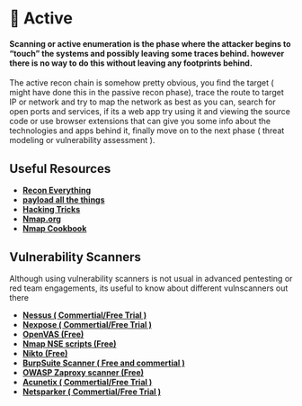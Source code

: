 # 📡 Active

#### Scanning or active enumeration is the phase where the attacker begins to “touch” the systems and possibly leaving some traces behind. however there is no way to do this without leaving any footprints behind.

The active recon chain is somehow pretty obvious, you find the target ( might have done this in the passive recon phase), trace the route to target IP or network and try to map the network as best as you can, search for open ports and services, if its a web app try using it and viewing the source code or use browser extensions that can give you some info about the technologies and apps behind it, finally move on to the next phase ( threat modeling or vulnerability assessment ).

## Useful Resources

* [**Recon Everything**](https://infosecwriteups.com/recon-everything-48aafbb8987)&#x20;
* [**payload all the things**](https://github.com/swisskyrepo/PayloadsAllTheThings/blob/master/Methodology%20and%20Resources/Network%20Discovery.md)&#x20;
* [**Hacking Tricks**](https://book.hacktricks.xyz/)&#x20;
* [**Nmap.org**](https://nmap.org/)&#x20;
* [**Nmap Cookbook**](https://b-ok.asia/book/3640353/cace51)

## Vulnerability Scanners

Although using vulnerability scanners is not usual in advanced pentesting or red team engagements, its useful to know about different vulnscanners out there

* [**Nessus ( Commertial/Free Trial )**](https://www.tenable.com/products/nessus)
* [**Nexpose ( Commertial/Free Trial )**](https://www.rapid7.com/try/nexpose/)
* [**OpenVAS (Free)**](https://www.openvas.org/)
* [**Nmap NSE scripts (Free)**](https://nmap.org/book/man-nse.html)&#x20;
* [**Nikto (Free)**](https://github.com/sullo/nikto)&#x20;
* [**BurpSuite Scanner ( Free and commertial )**](https://portswigger.net/burp/documentation/desktop/getting-started/proxy-troubleshooting)&#x20;
* [**OWASP Zaproxy scanner (Free)**](https://www.zaproxy.org/)
* [**Acunetix ( Commertial/Free Trial )**](https://www.acunetix.com/)
* [**Netsparker ( Commertial/Free Trial )**](https://www.netsparker.com/)
